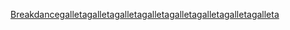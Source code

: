 [Breakdancegalletagalletagalletagalletagalletagalletagalletagalleta](https://breakdance.github.io/breakdance/)